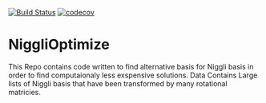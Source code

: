 [![Build Status](https://travis-ci.org/JohnnyC1423/NiggliOptimize.svg?branch=master)](https://travis-ci.org/JohnnyC1423/NiggliOptimize)
[![codecov](https://codecov.io/gh/JohnnyC1423/NiggliOptimize/branch/master/graph/badge.svg)](https://codecov.io/gh/JohnnyC1423/NiggliOptimize)
# NiggliOptimize

This Repo contains code written to find alternative basis for Niggli basis in order to find computaionaly less exspensive solutions.
Data Contains Large lists of Niggli basis that have been transformed by many rotational matricies.
